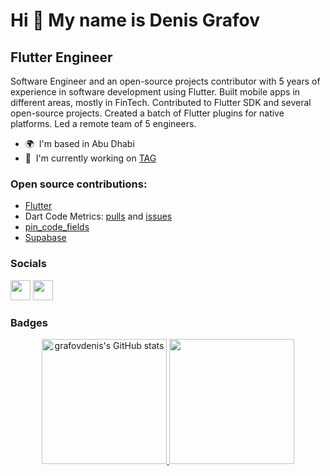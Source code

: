 # Hi 👋 My name is Denis Grafov

## Flutter Engineer

Software Engineer and an open-source projects contributor with 5 years of experience in software development using Flutter. Built mobile apps in different areas, mostly in FinTech. Contributed to Flutter SDK and several open-source projects. Created a batch of Flutter plugins for native platforms. Led a remote team of 5 engineers.

* 🌍  I'm based in Abu Dhabi
* 🚀  I'm currently working on [TAG](http://www.ycombinator.com/companies/tag)

### Open source contributions:

* [Flutter](https://github.com/flutter/flutter/pulls?q=is%3Apr+author%3Agrafovdenis+is%3Aclosed)
* Dart Code Metrics: [pulls](https://github.com/dart-code-checker/dart-code-metrics/pulls?q=is%3Apr+grafovdenis+is%3Aclosed) and [issues](https://github.com/dart-code-checker/dart-code-metrics/issues?q=is%3Aissue+author%3Agrafovdenis+is%3Aclosed)
* [pin_code_fields](https://github.com/adar2378/pin_code_fields/pulls?q=is%3Apr+author%3Agrafovdenis+is%3Aclosed)
* [Supabase](https://github.com/supabase/supabase/pull/15530)

### Socials

<p align="left"> <a href="https://www.github.com/grafovdenis" target="_blank" rel="noreferrer"><img src="https://raw.githubusercontent.com/danielcranney/readme-generator/main/public/icons/socials/github.svg" width="32" height="32" /></a> <a href="https://www.linkedin.com/in/denis-grafov" target="_blank" rel="noreferrer"><img src="https://raw.githubusercontent.com/danielcranney/readme-generator/main/public/icons/socials/linkedin.svg" width="32" height="32" /></a></p>

### Badges

<p align="center">
  <a href="http://www.github.com/grafovdenis">
    <img src="https://github-readme-stats.vercel.app/api?username=grafovdenis&show_icons=true&hide=&count_private=true&title_color=0891b2&text_color=ffffff&icon_color=0891b2&bg_color=1c1917&hide_border=true&show_icons=true" height="200" alt="grafovdenis's GitHub stats"/>
  </a>
  <a href="https://profile.codersrank.io/user/grafovdenis">
    <img src="https://cr-ss-service.azurewebsites.net/api/ScreenShot?widget=summary&username=grafovdenis&badges=2&show-avatar=false&style=--header-bg-color:%23000;--border-radius:10px" height="200"/>
  </a>
</p>
